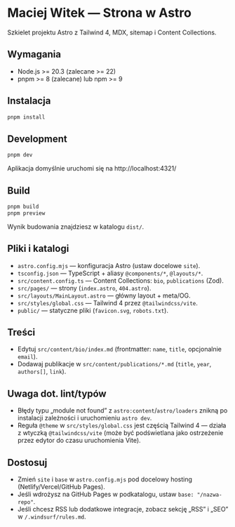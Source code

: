 # Maciej Witek — Strona w Astro

Szkielet projektu Astro z Tailwind 4, MDX, sitemap i Content Collections.

## Wymagania
- Node.js >= 20.3 (zalecane >= 22)
- pnpm >= 8 (zalecane) lub npm >= 9

## Instalacja
```sh
pnpm install
```

## Development
```sh
pnpm dev
```
Aplikacja domyślnie uruchomi się na http://localhost:4321/

## Build
```sh
pnpm build
pnpm preview
```
Wynik budowania znajdziesz w katalogu `dist/`.

## Pliki i katalogi
- `astro.config.mjs` — konfiguracja Astro (ustaw docelowe `site`).
- `tsconfig.json` — TypeScript + aliasy `@components/*`, `@layouts/*`.
- `src/content.config.ts` — Content Collections: `bio`, `publications` (Zod).
- `src/pages/` — strony (`index.astro`, `404.astro`).
- `src/layouts/MainLayout.astro` — główny layout + meta/OG.
- `src/styles/global.css` — Tailwind 4 przez `@tailwindcss/vite`.
- `public/` — statyczne pliki (`favicon.svg`, `robots.txt`).

## Treści
- Edytuj `src/content/bio/index.md` (frontmatter: `name`, `title`, opcjonalnie `email`).
- Dodawaj publikacje w `src/content/publications/*.md` (`title`, `year`, `authors[]`, `link`).

## Uwaga dot. lint/typów
- Błędy typu „module not found” z `astro:content`/`astro/loaders` znikną po instalacji zależności i uruchomieniu `astro dev`.
- Reguła `@theme` w `src/styles/global.css` jest częścią Tailwind 4 — działa z wtyczką `@tailwindcss/vite` (może być podświetlana jako ostrzeżenie przez edytor do czasu uruchomienia Vite).

## Dostosuj
- Zmień `site` i `base` w `astro.config.mjs` pod docelowy hosting (Netlify/Vercel/GitHub Pages).
- Jeśli wdrożysz na GitHub Pages w podkatalogu, ustaw `base: "/nazwa-repo"`.
- Jeśli chcesz RSS lub dodatkowe integracje, zobacz sekcję „RSS” i „SEO” w `/.windsurf/rules.md`.
